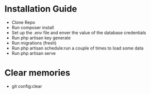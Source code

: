 # Installation Guide

* Clone Repo
* Run composer install
* Set up the .env file and enver the value of the database credentials
* Run php artisan key generate
* Run migrations (fresh)
* Run php artisan schedule:run a couple of times to load some data
* Run php artisan serve

# Clear memories
* git config:clear
